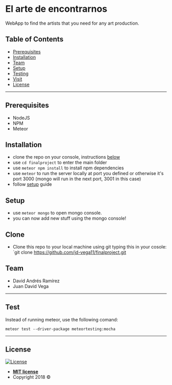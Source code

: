 # El arte de encontrarnos

WebApp to find the artists that you need for any art production. 

## Table of Contents

- [Prerequisites](#prerequisites)
- [Installation](#installation)
- [Team](#team)
- [Setup](#setup)
- [Testing](#testing)
- [Visit](#visit)
- [License](#license)

---

## Prerequisites

- NodeJS
- NPM
- Meteor

## Installation

- clone the repo on your console, instructions [below](#clone)
- use `cd finalproject` to enter the main folder
- use `meteor npm install` to install npm dependencies
- use `meteor` to run the server locally at port you defined or otherwise it's port 3000 (mongo will run in the next port, 3001 in this case)
- follow [setup](#setup) guide

## Setup
- use `meteor mongo` to open mongo console.
- you can now add new stuff using the mongo console! 

## Clone

- Clone this repo to your local machine using git typing this in your cosole: `git clone https://github.com/jd-vega11/finalproject.git

## Team

- David Andrés Ramírez
- Juan David Vega

---

## Test

Instead of running meteor, use the following comand:

`meteor test --driver-package meteortesting:mocha`

---

## License

[![License](http://img.shields.io/:license-mit-blue.svg?style=flat-square)](http://badges.mit-license.org)

- **[MIT license](http://opensource.org/licenses/mit-license.php)**
- Copyright 2018 © 
